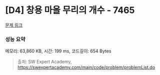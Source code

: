 # [D4] 창용 마을 무리의 개수 - 7465 

[문제 링크](https://swexpertacademy.com/main/code/problem/problemDetail.do?contestProbId=AWngfZVa9XwDFAQU) 

### 성능 요약

메모리: 63,860 KB, 시간: 199 ms, 코드길이: 654 Bytes



> 출처: SW Expert Academy, https://swexpertacademy.com/main/code/problem/problemList.do